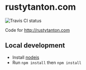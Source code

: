 rustytanton.com
===============

![Travis CI status](https://api.travis-ci.com/rustytanton/rustytanton.com.svg?branch=master "Travis CI status")

Code for http://rustytanton.com

Local development
-----------------
*   Install [nodejs](https://nodejs.org/en/)
*   Run `npm install` then `npm install`


